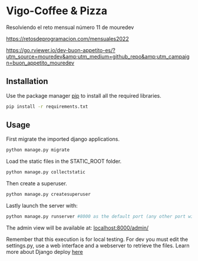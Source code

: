 # Vigo-Coffee & Pizza
Resolviendo el reto mensual número 11 de mouredev 

https://retosdeprogramacion.com/mensuales2022 

https://go.rviewer.io/dev-buon-appetito-es/?utm_source=mouredev&amp;utm_medium=github_repo&amp;utm_campaign=buon_appetito_mouredev


## Installation

Use the package manager [pip](https://pip.pypa.io/en/stable/) to install all the required libraries.

```bash
pip install -r requirements.txt
```

## Usage

First migrate the imported django applications.

```bash
python manage.py migrate
```

Load the static files in the STATIC_ROOT folder.

```bash
python manage.py collectstatic
```

Then create a superuser.

```bash
python manage.py createsuperuser
```

Lastly launch the server with:

```bash
python manage.py runserver #8000 as the default port (any other port will work fine)
```

The admin view will be available at: [localhost:8000/admin/](http://127.0.0.1:8000/admin/)

Remember that this execution is for local testing. For dev you must edit the settings.py, use a web interface and a webserver to retrieve the files.
Learn more about Django deploy [here](https://docs.djangoproject.com/en/4.1/howto/deployment/)



